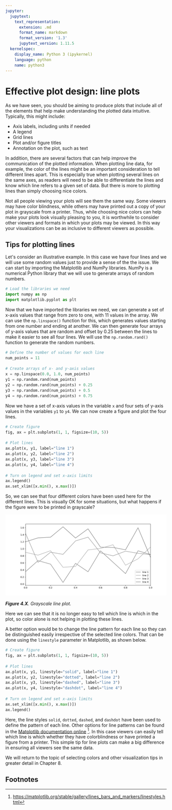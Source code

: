 ```yaml
---
jupyter:
  jupytext:
    text_representation:
      extension: .md
      format_name: markdown
      format_version: '1.3'
      jupytext_version: 1.11.5
  kernelspec:
    display_name: Python 3 (ipykernel)
    language: python
    name: python3
---
```


# Effective plot design: line plots

As we have seen, you should be aiming to produce plots that include all of the elements that help make understanding the plotted data intuitive. Typically, this might include:

- Axis labels, including units if needed
- A legend
- Grid lines
- Plot and/or figure titles
- Annotation on the plot, such as text

In addition, there are several factors that can help improve the communication of the plotted information. When plotting line data, for example, the color of the lines might be an important consideration to tell different lines apart. This is especially true when plotting several lines on the same axes, as readers will need to be able to differentiate the lines and know which line refers to a given set of data. But there is more to plotting lines than simply choosing nice colors. 

Not all people viewing your plots will see them the same way. Some viewers may have color blindness, while others may have printed out a copy of your plot in grayscale from a printer. Thus, while choosing nice colors can help make your plots look visually pleasing to you, it is worthwhile to consider other viewers and formats in which your plots may be viewed. In this way your visualizations can be as inclusive to different viewers as possible.

## Tips for plotting lines

Let's consider an illustrative example. In this case we have four lines and we will use some random values just to provide a sense of the the issue. We can start by importing the Matplotlib and NumPy libraries. NumPy is a numerical Python library that we will use to generate arrays of random numbers.

```python
# Load the libraries we need
import numpy as np
import matplotlib.pyplot as plt
```

Now that we have imported the libraries we need, we can generate a set of x-axis values that range from zero to one, with 11 values in the array. We can use the `np.linspace()` function for this, which generates values starting from one number and ending at another. We can then generate four arrays of y-axis values that are random and offset by 0.25 between the lines to make it easier to see all four lines. We will use the `np.random.rand()` function to generate the random numbers.

```python
# Define the number of values for each line
num_points = 11

# Create arrays of x- and y-axis values
x = np.linspace(0.0, 1.0, num_points)
y1 = np.random.rand(num_points)
y2 = np.random.rand(num_points) + 0.25
y3 = np.random.rand(num_points) + 0.5
y4 = np.random.rand(num_points) + 0.75
```

Now we have a set of x-axis values in the variable `x` and four sets of y-axis values in the variables `y1` to `y4`. We can now create a figure and plot the four lines.

```python
# Create figure
fig, ax = plt.subplots(1, 1, figsize=(10, 5))

# Plot lines
ax.plot(x, y1, label="line 1")
ax.plot(x, y2, label="line 2")
ax.plot(x, y3, label="line 3")
ax.plot(x, y4, label="line 4")

# Turn on legend and set x-axis limits
ax.legend()
ax.set_xlim([x.min(), x.max()])
```

So, we can see that four different colors have been used here for the different lines. This is visually OK for some situations, but what happens if the figure were to be printed in grayscale?

![_**Figure 4.X**. Grayscale line plot._](../img/lines-grayscale.png)

_**Figure 4.X**. Grayscale line plot._

Here we can see that it is no longer easy to tell which line is which in the plot, so color alone is not helping in plotting these lines.

A better option would be to change the line pattern for each line so they can be distinguished easily irrespective of the selected line colors. That can be done using the `linestyle` parameter in Matplotlib, as shown below.

```python
# Create figure
fig, ax = plt.subplots(1, 1, figsize=(10, 5))

# Plot lines
ax.plot(x, y1, linestyle="solid", label="line 1")
ax.plot(x, y2, linestyle="dotted", label="line 2")
ax.plot(x, y3, linestyle="dashed", label="line 3")
ax.plot(x, y4, linestyle="dashdot", label="line 4")

# Turn on legend and set x-axis limits
ax.set_xlim([x.min(), x.max()])
ax.legend()
```

Here, the line styles `solid`, `dotted`, `dashed`, and `dashdot` have been used to define the pattern of each line. Other options for line patterns can be found in the [Matplotlib documentation online](https://matplotlib.org/stable/gallery/lines_bars_and_markers/linestyles.html) [^linestyles]. In this case viewers can easily tell which line is which whether they have colorblindness or have printed a figure from a printer. This simple tip for line plots can make a big difference in ensuring all viewers see the same data.

We will return to the topic of selecting colors and other visualization tips in greater detail in Chapter 8.


## Footnotes

[^linestyles]: <https://matplotlib.org/stable/gallery/lines_bars_and_markers/linestyles.html>
